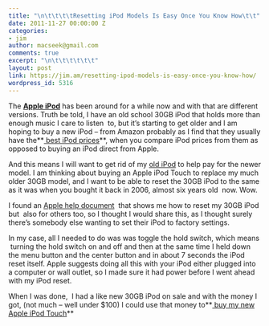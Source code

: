 ```yaml
---
title: "\n\t\t\t\tResetting iPod Models Is Easy Once You Know How\t\t"
date: 2011-11-27 00:00:00 Z
categories:
- jim
author: macseek@gmail.com
comments: true
excerpt: "\n\t\t\t\t\t\t"
layout: post
link: https://jim.am/resetting-ipod-models-is-easy-once-you-know-how/
wordpress_id: 5316
---
```


The **[Apple iPod](http://www.amazon.com/mn/search/?_encoding=UTF8&x=0&tag=ramseeker-20&linkCode=ur2&y=0&camp=1789&creative=390957&field-keywords=ipod&url=search-alias%3Daps)** has been around for a while now and with that are different versions. Truth be told, I have an old school 30GB iPod that holds more than enough music I care to listen  to, but it’s starting to get older and I am hoping to buy a new iPod – from Amazon probably as I find that they usually have the**[ best iPod prices](http://www.amazon.com/mn/search/?_encoding=UTF8&x=0&tag=ramseeker-20&linkCode=ur2&y=0&camp=1789&creative=390957&field-keywords=ipod&url=search-alias%3Daps)**, when you compare iPod prices from them as opposed to buying an iPod direct from Apple.




And this means I will want to get rid of my [old iPod](http://www.everymac.com/systems/apple/ipod/specs/ipod-5th-generation-enhanced-specs.html) to help pay for the newer model. I am thinking about buying an Apple iPod Touch to replace my much older 30GB model, and I want to be able to reset the 30GB iPod to the same as it was when you bought it back in 2006, almost six years old  now. Wow.




I found an [Apple help document](http://support.apple.com/kb/HT1320)  that shows me how to reset my 30GB iPod but  also for others too, so I thought I would share this, as I thought surely there’s somebody else wanting to set their iPod to factory settings.




In my case, all I needed to do was was toggle the hold switch, which means  turning the hold switch on and off and then at the same time I held down the menu button and the center button and in about 7 seconds the iPod reset itself. Apple suggests doing all this with your iPod either plugged into a computer or wall outlet, so I made sure it had power before I went ahead with my iPod reset.




When I was done,  I had a like new 30GB iPod on sale and with the money I got, (not much – well under $100) I could use that money to**[ buy my new Apple iPod Touch](http://www.amazon.com/gp/product/B001FA1O0O/ref=as_li_ss_tl?ie=UTF8&tag=ramseeker-20&linkCode=as2&camp=1789&creative=390957&creativeASIN=B001FA1O0O)**




 




 


		
